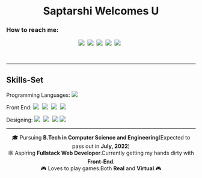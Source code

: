 <h1 align="center">Saptarshi Welcomes U</h1>

<h3>How to reach me:</h3>

<p align="center">
    <a href="https://www.facebook.com/profile.php?id=100009336710245><img src="https://img.shields.io/badge/facebook-%231877F2.svg?&style=for-the-badge&logo=facebook&logoColor=white"/></a>&nbsp;
    <a href="https://www.instagram.com/devils_arena_/?hl=en"><img src="https://img.shields.io/badge/instagram-%23E4405F.svg?&style=for-the-badge&logo=instagram&logoColor=white" /></a>&nbsp;
    <a href="https://twitter.com/DhibarSaptarshi"><img src="https://img.shields.io/badge/twitter-%231DA1F2.svg?&style=for-the-badge&logo=twitter&logoColor=white" /></a>&nbsp;
    <a href="https://www.linkedin.com/in/saptarshi-dhibar-2236a716b/"><img src="https://img.shields.io/badge/discord-%237289DA.svg?&style=for-the-badge&logo=discord&logoColor=white" /></a>&nbsp;
    <a href="https://discord.com/channels/@me"><img src="https://img.shields.io/badge/linkedin-%230077B5.svg?&style=for-the-badge&logo=linkedin&logoColor=white" /></a>&nbsp;
    <a href="mailto:saptarshinaruto@gmail.com"><img src="https://img.shields.io/badge/gmail-%23D14836.svg?&style=for-the-badge&logo=gmail&logoColor=white" /></a>&nbsp;&nbsp;&nbsp;&nbsp;
 </p>
<br>    
<hr>

<h2>Skills-Set</h2>
<p>
    <span>Programming Languages:</span>
    <img src="https://img.shields.io/badge/c%20-%230077B5.svg?&style=for-the-badge&logo=c&logoColor=white" />&nbsp;
   <br>
    
   <span>Front End:</span>
   <img src="https://img.shields.io/badge/javascript%20-%23F7DF1E.svg?&style=for-the-badge&logo=javascript&logoColor=black" />&nbsp;
   <img src="https://img.shields.io/badge/html5%20-%23e34f26.svg?&style=for-the-badge&logo=html5&logoColor=white" />&nbsp;
   <img src="https://img.shields.io/badge/css3%20-%231572B6.svg?&style=for-the-badge&logo=css3&logoColor=white" />&nbsp;
    <img src="https://img.shields.io/badge/sass%20-%23E4405F.svg?&style=for-the-badge&logo=sass&logoColor=white" />&nbsp;
   <br>
    
   <span>Designing:</span>
   <img src="https://img.shields.io/badge/photoshop%20-%233498DB.svg?&style=for-the-badge&logo=photoshop&logoColor=black" />&nbsp;
   <img src="https://img.shields.io/badge/Adobe Xd%20-%23E4405F.svg?&style=for-the-badge&logo=adobexd&logoColor=white" />&nbsp;
   <img src="https://img.shields.io/badge/-Git-black?style=flat-square&logo=git&link=https://github.com/imickovski">
   <img src="https://img.shields.io/badge/-GitHub-181717?style=flat-square&logo=github&link=https://github.com/imickovski">
</p> 

<hr>

<p align="center">
🎓 Pursuing <strong>B.Tech in Computer Science and Engineering</strong>(Expected to pass out in <strong>July, 2022</strong>)
<br>
🕸 Aspiring <strong>Fullstack Web Developer</strong>.Currently getting my hands dirty with <strong>Front-End</strong>.
<br>
    🎮 Loves to play games.Both <strong>Real</strong> and <strong>Virtual</strong>.🎮
</p>

